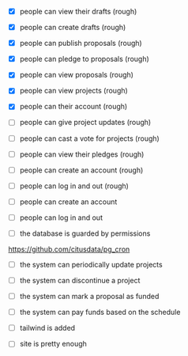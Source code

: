 - [X] people can view their drafts (rough)
- [X] people can create drafts (rough)
- [X] people can publish proposals (rough)
- [X] people can pledge to proposals (rough)
- [X] people can view proposals (rough)
- [X] people can view projects (rough)
- [X] people can their account (rough)
- [ ] people can give project updates (rough)

- [ ] people can cast a vote for projects (rough)
- [ ] people can view their pledges (rough)



- [ ] people can create an account (rough)
- [ ] people can log in and out (rough)
- [ ] people can create an account
- [ ] people can log in and out
- [ ] the database is guarded by permissions


https://github.com/citusdata/pg_cron

- [ ] the system can periodically update projects
- [ ] the system can discontinue a project
- [ ] the system can mark a proposal as funded
- [ ] the system can pay funds based on the schedule

- [ ] tailwind is added
- [ ] site is pretty enough
